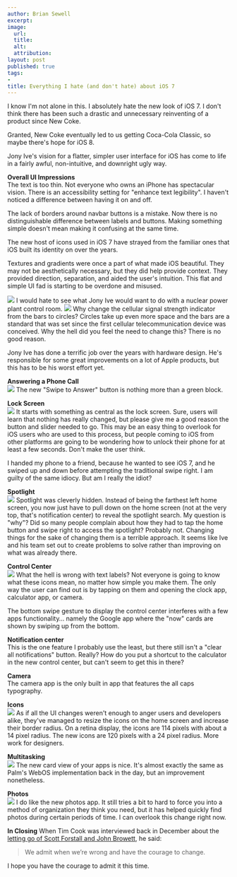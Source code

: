 ```yaml
---
author: Brian Sewell
excerpt:
image:
  url:
  title:
  alt:
  attribution:
layout: post
published: true
tags:
-
title: Everything I hate (and don't hate) about iOS 7
---
```


I know I'm not alone in this.  I absolutely hate the new look of iOS 7. I don't think there has been such a drastic and unnecessary reinventing of a product since New Coke.

Granted, New Coke eventually led to us getting Coca-Cola Classic, so maybe there's hope for iOS 8.

Jony Ive's vision for a flatter, simpler user interface for iOS has come to life in a fairly awful, non-intuitive, and downright ugly way.

**Overall UI Impressions**  
The text is too thin.  Not everyone who owns an iPhone has spectacular vision.  There is an accessibility setting for "enhance text legibility".  I haven't noticed a difference between having it on and off.

The lack of borders around navbar buttons is a mistake.  Now there is no distinguishable difference between labels and buttons.  Making something simple doesn't mean making it confusing at the same time.

The new host of icons used in iOS 7 have strayed from the familiar ones that iOS built its identity on over the years.

Textures and gradients were once a part of what made iOS beautiful.  They may not be aesthetically necessary, but they did help provide context. They provided direction, separation, and aided the user's intuition.  This flat and simple UI fad is starting to be overdone and misused.

<img class="c" src="/img/ios7/nuclear_control_room.png" />
I would hate to see what Jony Ive would want to do with a nuclear power plant control room.

<img class="c" src="/img/ios7/status_bars.jpg" />
Why change the cellular signal strength indicator from the bars to circles?  Circles take up even more space and the bars are a standard that was set since the first cellular telecommunication device was conceived. Why the hell did you feel the need to change this?  There is no good reason.

Jony Ive has done a terrific job over the years with hardware design.  He's responsible for some great improvements on a lot of Apple products, but this has to be his worst effort yet.

**Answering a Phone Call**  
<img class="c" src="/img/ios7/phone_call.jpg" />
The new "Swipe to Answer" button is nothing more than a green block.

**Lock Screen**  
<img class="c" src="/img/ios7/lock_screen.png" />
It starts with something as central as the lock screen.  Sure, users will learn that nothing has really changed, but please give me a good reason the button and slider needed to go. This may be an easy thing to overlook for iOS users who are used to this process, but people coming to iOS from other platforms are going to be wondering how to unlock their phone for at least a few seconds. Don't make the user think.

I handed my phone to a friend, because he wanted to see iOS 7, and he swiped up and down before attempting the traditional swipe right.  I am guilty of the same idiocy.  But am I really the idiot?

**Spotlight**  
<img class="c" src="/img/ios7/spotlight.png" />
Spotlight was cleverly hidden.  Instead of being the farthest left home screen, you now just have to pull down on the home screen (not at the very top, that's notification center) to reveal the spotlight search.  My question is "why"?  Did so many people complain about how they had to tap the home button and swipe right to access the spotlight?  Probably not.  Changing things for the sake of changing them is a terrible approach.  It seems like Ive and his team set out to create problems to solve rather than improving on what was already there.

**Control Center**  
<img class="c" src="/img/ios7/control_center.png" />
What the hell is wrong with text labels?  Not everyone is going to know what these icons mean, no matter how simple you make them.  The only way the user can find out is by tapping on them and opening the clock app, calculator app, or camera.

The bottom swipe gesture to display the control center interferes with a few apps functionality… namely the Google app where the "now" cards are shown by swiping up from the bottom.

**Notification center**  
This is the one feature I probably use the least, but there still isn't a "clear all notifications" button. Really? How do you put a shortcut to the calculator in the new control center, but can't seem to get this in there?

**Camera**  
The camera app is the only built in app that features the all caps typography.  

**Icons**  
<img class="c" src="/img/ios7/ios7_icons.png" />
As if all the UI changes weren't enough to anger users and developers alike, they've managed to resize the icons on the home screen and increase their border radius.  On a retina display, the icons are 114 pixels with about a 14 pixel radius.  The new icons are 120 pixels with a 24 pixel radius.  More work for designers.

**Multitasking**  
<img class="c" src="/img/ios7/multitasking.png" />
The new card view of your apps is nice.  It's almost exactly the same as Palm's WebOS implementation back in the day, but an improvement nonetheless.

**Photos**  
<img class="c" src="/img/ios7/photos.png" />
I do like the new photos app.  It still tries a bit to hard to force you into a method of organization they think you need, but it has helped quickly find photos during certain periods of time.  I can overlook this change right now.

**In Closing**
When Tim Cook was interviewed back in December about the [letting go of Scott Forstall and John Browett](http://www.businessinsider.com/tim-cook-why-i-fired-scott-forstall-2012-12#ixzz2VwQdcdfU), he said:

> We admit when we’re wrong and have the courage to change.

I hope you have the courage to admit it this time.